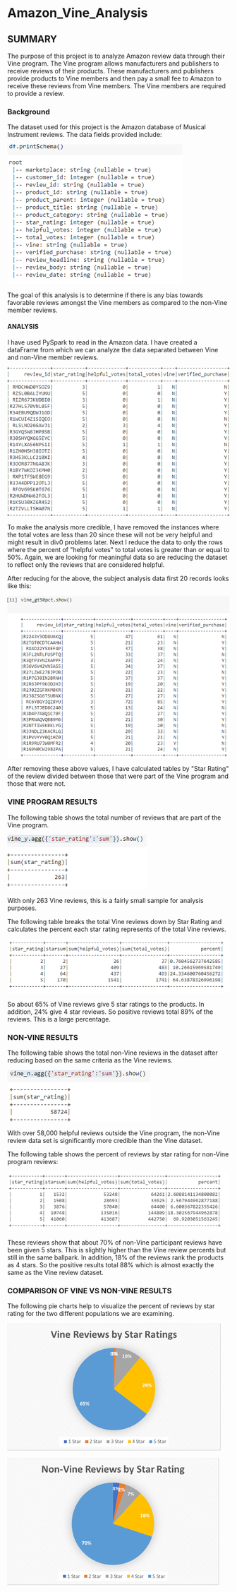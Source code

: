 # Amazon_Vine_Analysis
  
##  SUMMARY

The purpose of this project is to analyze Amazon review data through their Vine program.  The Vine program allows manufacturers and publishers to receive reviews of their products.  These manufacturers and publishers provide products to Vine members and then pay a small fee to Amazon to receive these reviews from Vine members.  The Vine members are required to provide a review.  

### Background

The dataset used for this project is the Amazon database of Musical Instrument reviews.  The data fields provided include:

![](https://github.com/xactuary/Amazon_Vine_Analysis/blob/main/datasetschema.PNG)

The goal of this analysis is to determine if there is any bias towards favorable reviews amongst the Vine members as compared to the non-Vine member reviews.

#### ANALYSIS

I have used PySpark to read in the Amazon data.  I have created a dataFrame from which we can analyze the data separated between Vine and non-Vine member reviews.  

![](https://github.com/xactuary/Amazon_Vine_Analysis/blob/main/vine_df.PNG)

To make the analysis more credible, I have removed the instances where the total votes are less than 20 since these will not be very helpful and might result in div0 problems later.  Next I reduce the data to only the rows where the percent of "helpful votes" to total votes is greater than or equal to 50%.  Again, we are looking for meaningful data so are reducing the dataset to reflect only the reviews that are considered helpful.  

After reducing for the above, the subject analysis data first 20 records looks like this:

![](https://github.com/xactuary/Amazon_Vine_Analysis/blob/main/vine_gt50pct.PNG)

After removing these above values, I have calculated tables by "Star Rating" of the review divided between those that were part of the Vine program and those that were not.  

###  VINE PROGRAM RESULTS


The following table shows the total number of reviews that are part of the Vine program.

![](https://github.com/xactuary/Amazon_Vine_Analysis/blob/main/ttl_y_gt50pct.PNG)

With only 263 Vine reviews, this is a fairly small sample for analysis purposes.  

The following table breaks the total Vine reviews down by Star Rating and calculates the percent each star rating represents of the total Vine reviews.

![](https://github.com/xactuary/Amazon_Vine_Analysis/blob/main/vine_y_pct.PNG)

So about 65% of Vine reviews give 5 star ratings to the products.  In addition, 24% give 4 star reviews.  So positive reviews total 89% of the reviews.  This is a large percentage.  


### NON-VINE RESULTS

The following table shows the total non-Vine reviews in the dataset after reducing based on the same criteria as the Vine reviews.

![](https://github.com/xactuary/Amazon_Vine_Analysis/blob/main/ttl_n_gt50pct.PNG)

With over 58,000 helpful reviews outside the Vine program, the non-Vine review data set is significantly more credible than the Vine dataset.  

The following table shows the percent of reviews by star rating for non-Vine program reviews:

![](https://github.com/xactuary/Amazon_Vine_Analysis/blob/main/vine_n_pct.PNG)

These reviews show that about 70% of non-Vine participant reviews have been given 5 stars.  This is slightly higher than the Vine review percents but still in the same ballpark.  In addition, 18% of the reviews rank the products as 4 stars.  So the positive results total 88% which is almost exactly the same as the Vine review dataset.  

### COMPARISON OF VINE VS NON-VINE RESULTS

The following pie charts help to visualize the percent of reviews by star rating for the two different populations we are examining.  

![](https://github.com/xactuary/Amazon_Vine_Analysis/blob/main/VinePie.png)

![](https://github.com/xactuary/Amazon_Vine_Analysis/blob/main/NonVinePie.png)
